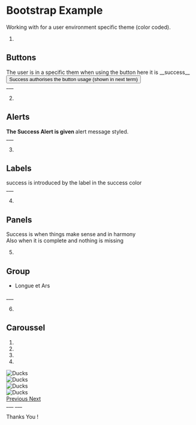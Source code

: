 # Bootstrap Example
Working with for a user environment specific theme (color coded).

1.
## Buttons
<div>
The user is in a specific them when using the button here it is __success__
<button type="button" class="btn btn-lg btn-success"> Success authorises the button usage (shown in next term) </button>
</div>
___

2.
## Alerts
<div class="alert alert-success" role="alert">
  <strong>The Success Alert is given </strong> alert message styled. </div>
___

3.
## Labels
<div>
 <span class="label label-success">success is introduced by the label in the success color </span>
</div>
___

4.
## Panels
<div class="panel panel-success">
 <div class="panel-body"> Success is when things make sense and in harmony </div>
 <div class="panel-footer"> Also when it is complete and nothing is missing </div></div>

5.
## Group
<ul class="list-success">
  <li class="list-group-item">Longue et Ars</li>
</ul>
___

6.
## Caroussel
<div class="page-header"></div>
<div id="carousel-example-generic" class="carousel slide" data-ride="carousel">
  <ol class="carousel-indicators">
    <li data-target="#carousel-example-generic" data-slide-to="0" class="active"></li>
    <li data-target="#carousel-example-generic" data-slide-to="1"></li>
    <li data-target="#carousel-example-generic" data-slide-to="2"></li>
    <li data-target="#carousel-example-generic" data-slide-to="3"></li>

  </ol>
  <div class="carousel-inner" role="listbox">
    <div class="item active"> <img src="../images/california/2015-12-19_14.38.35-small.jpg" alt="Ducks" class="img-circle"></div>
    <div class="item">        <img src="../images/california/2015-12-19_13.39.32-small.jpg" alt="Ducks" class="img-circle"></div>
    <div class="item">        <img src="../images/california/2015-12-19_13.39.11-small.jpg" alt="Ducks" class="img-circle"></div>
    <div class="item">        <img src="../images/california/2015-12-19_13.43.07-small.jpg" alt="Ducks" class="img-circle"></div>
  </div>

  <a class="left carousel-control" href="#carousel-example-generic" role="button" data-slide="prev">
    <span class="glyphicon glyphicon-chevron-left" aria-hidden="true"></span>
    <span class="sr-only">Previous</span>
  </a>
  <a class="right carousel-control" href="#carousel-example-generic" role="button" data-slide="next">
    <span class="glyphicon glyphicon-chevron-right" aria-hidden="true"></span>
    <span class="sr-only">Next</span>
  </a>
</div>
___
___

Thanks You !
